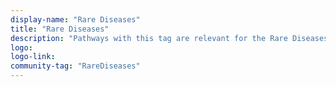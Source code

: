 ```yaml
---
display-name: "Rare Diseases"
title: "Rare Diseases"
description: "Pathways with this tag are relevant for the Rare Diseases portal. This tag applies to the revision you are viewing when adding or editing the tag."
logo: 
logo-link: 
community-tag: "RareDiseases"
---
```

